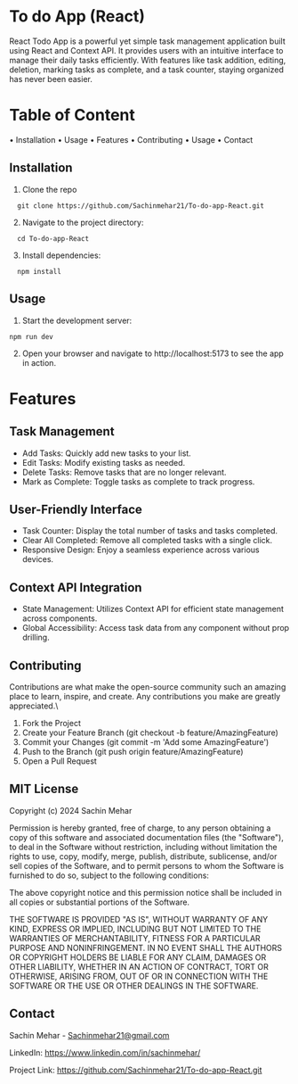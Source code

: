 # To do App (React)

React Todo App is a powerful yet simple task management application built using React and Context API. It provides users with an intuitive interface to manage their daily tasks efficiently. With features like task addition, editing, deletion, marking tasks as complete, and a task counter, staying organized has never been easier.

# Table of Content 
 
 • Installation
 • Usage
 • Features
 • Contributing
 • Usage
 • Contact


## Installation

1. Clone the repo

```
  git clone https://github.com/Sachinmehar21/To-do-app-React.git
```
2. Navigate to the project directory:

```
  cd To-do-app-React
```
3. Install dependencies:

```
  npm install
```


## Usage

1. Start the development server:
``` 
npm run dev
```
2. Open your browser and navigate to http://localhost:5173 to see the app in action.
 

# Features
 
## Task Management

- Add Tasks: Quickly add new tasks to your list.
- Edit Tasks: Modify existing tasks as needed.
- Delete Tasks: Remove tasks that are no longer relevant.
- Mark as Complete: Toggle tasks as complete to track progress.

## User-Friendly Interface

- Task Counter: Display the total number of tasks and tasks completed.
- Clear All Completed: Remove all completed tasks with a single click.
- Responsive Design: Enjoy a seamless experience across various devices.
## Context API Integration
- State Management: Utilizes Context API for efficient state management across components.
- Global Accessibility: Access task data from any component without prop drilling.

## Contributing

Contributions are what make the open-source community such an amazing place to learn, inspire, and create. Any contributions you make are greatly appreciated.\

1. Fork the Project
2. Create your Feature Branch (git checkout -b feature/AmazingFeature)
3. Commit your Changes (git commit -m 'Add some AmazingFeature')
4. Push to the Branch (git push origin feature/AmazingFeature)
5. Open a Pull Request
## MIT License

Copyright (c) 2024 Sachin Mehar

Permission is hereby granted, free of charge, to any person obtaining a copy
of this software and associated documentation files (the "Software"), to deal
in the Software without restriction, including without limitation the rights
to use, copy, modify, merge, publish, distribute, sublicense, and/or sell
copies of the Software, and to permit persons to whom the Software is
furnished to do so, subject to the following conditions:

The above copyright notice and this permission notice shall be included in all
copies or substantial portions of the Software.

THE SOFTWARE IS PROVIDED "AS IS", WITHOUT WARRANTY OF ANY KIND, EXPRESS OR
IMPLIED, INCLUDING BUT NOT LIMITED TO THE WARRANTIES OF MERCHANTABILITY,
FITNESS FOR A PARTICULAR PURPOSE AND NONINFRINGEMENT. IN NO EVENT SHALL THE
AUTHORS OR COPYRIGHT HOLDERS BE LIABLE FOR ANY CLAIM, DAMAGES OR OTHER
LIABILITY, WHETHER IN AN ACTION OF CONTRACT, TORT OR OTHERWISE, ARISING FROM,
OUT OF OR IN CONNECTION WITH THE SOFTWARE OR THE USE OR OTHER DEALINGS IN THE
SOFTWARE.


## Contact

Sachin Mehar - Sachinmehar21@gmail.com

LinkedIn: https://www.linkedin.com/in/sachinmehar/

Project Link: https://github.com/Sachinmehar21/To-do-app-React.git

